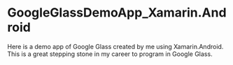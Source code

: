 # GoogleGlassDemoApp_Xamarin.Android



Here is a demo app of Google Glass created by me using Xamarin.Android. This is a great stepping stone in my career to program in Google Glass.
